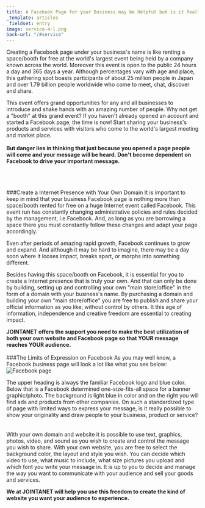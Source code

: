```yaml
---
title: A Facebook Page for your Business may be Helpful but is it Really Enough?
_template: articles
_fieldset: entry
image: service-4-l.png
back-url: "/#service"
---
```

Creating a Facebook page under your business's name is like renting a space/booth for free at the world's largest event being held by a company known across the world. Moreover this event is open to the public 24 hours a day and 365 days a year. Although percentages vary with age and place, this gathering spot boasts participants of about 25 million people in Japan and over 1.79 billion people worldwide who come to meet, chat, discover and share.

This event offers grand opportunities for any and all businesses to introduce and shake hands with an amazing number of people. Why not get a "booth" at this grand event? If you haven't already opened an account and started a Facebook page, the time is now! Start sharing your business's products and services with visitors who come to the world's largest meeting and market place.
<br/><br/>
**But danger lies in thinking that just because you opened a page people will come and your message will be heard. Don't become dependent on Facebook to drive your important message.**
<br/><br/><br/><br/>


###Create a Internet Presence with Your Own Domain
It is important to keep in mind that your business Facebook page is nothing more than space/booth rented for free on a huge Internet event called Facebook. This event run has constantly changing administrative policies and rules decided by the management, i.e.Facebook. And, as long as you are borrowing a space there you must constantly follow these changes and adapt your page accordingly.

Even after periods of amazing rapid growth, Facebook continues to grow and expand. And although it may be hard to imagine, there may be a day soon where it looses impact, breaks apart, or morphs into something different.

Besides having this space/booth on Facebook, it is essential for you to create a Internet presence that is truly your own. And that can only be done by building, setting up and controlling your own "main store/office" in the form of a domain with your business's name. By purchasing a domain and building your own "main store/office" you are free to publish and share your official information as you like, without control by others. It this age of information, independence and creative freedom are essential to creating impact.

**JOINTANET offers the support you need to make the best utilization of both your own website and Facebook page so that YOUR message reaches YOUR audience.**
<br/><br/>
###The Limits of Expression on Facebook
As you may well know, a Facebook business page will look a lot like what you see below:
![Facebook page](/assets/img/fbpage.png)

The upper heading is always the familiar Facebook logo and blue color. Below that is a Facebook determined one-size-fits-all space for a banner graphic/photo. The background is light blue in color and on the right you will find ads and products from other companies. On such a standardized type of page with limited ways to express your message, is it really possible to show your originality and draw people to your business, product or service? 　

With your own domain and website it is possible to use text, graphics, photos, video, and sound as you wish to create and control the message you wish to share. With your own website, you are free to select the background color, the layout and style you wish. You can decide which video to use, what music to include, what size pictures you upload and which font you write your message in. It is up to you to decide and manage the way you want to communicate with your audience and sell your goods and services.

**We at JOINTANET will help you use this freedom to create the kind of website you want your audience to experience.**
